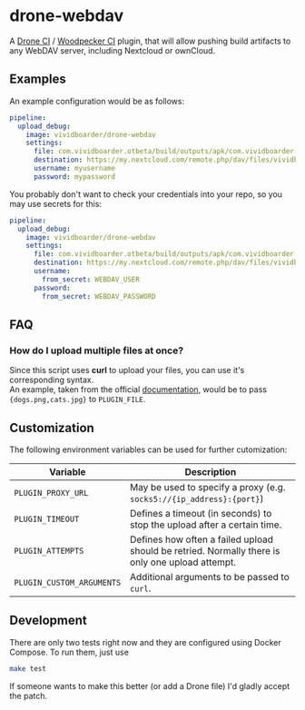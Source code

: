 # drone-webdav

A [Drone CI](https://www.drone.io/) / [Woodpecker CI](https://woodpecker-ci.org/) plugin, that will allow pushing build artifacts to any WebDAV server, including Nextcloud or ownCloud.

## Examples

An example configuration would be as follows:

```yaml
pipeline:
  upload_debug:
    image: vividboarder/drone-webdav
    settings:
      file: com.vividboarder.otbeta/build/outputs/apk/com.vividboarder.otbeta-debug.apk
      destination: https://my.nextcloud.com/remote.php/dav/files/vividboarder/Android/Apks/
      username: myusername
      password: mypassword
```

You probably don't want to check your credentials into your repo, so you may use secrets for this:

```yaml
pipeline:
  upload_debug:
    image: vividboarder/drone-webdav
    settings:
      file: com.vividboarder.otbeta/build/outputs/apk/com.vividboarder.otbeta-debug.apk
      destination: https://my.nextcloud.com/remote.php/dav/files/vividboarder/Android/Apks/
      username:
        from_secret: WEBDAV_USER
      password:
        from_secret: WEBDAV_PASSWORD
```

## FAQ

### How do I upload multiple files at once?

Since this script uses **curl** to upload your files, you can use it's corresponding syntax.  
An example, taken from the official [documentation](https://curl.se/docs/manpage.html#-T), would be to pass ``{dogs.png,cats.jpg}`` to ``PLUGIN_FILE``.

## Customization

The following environment variables can be used for further cutomization:

| Variable                    | Description                                                                                              |
|-----------------------------|----------------------------------------------------------------------------------------------------------|
| ``PLUGIN_PROXY_URL``        | May be used to specify a proxy (e.g. ``socks5://{ip_address}:{port}``)                                   |
| ``PLUGIN_TIMEOUT``          | Defines a timeout (in seconds) to stop the upload after a certain time.                                  |
| ``PLUGIN_ATTEMPTS``         | Defines how often a failed upload should be retried. Normally there is only one upload attempt.          |
| ``PLUGIN_CUSTOM_ARGUMENTS`` | Additional arguments to be passed to `curl`.                                                             |

## Development

There are only two tests right now and they are configured using Docker Compose. To run them, just use

```sh
make test
```

If someone wants to make this better (or add a Drone file) I'd gladly accept the patch.
